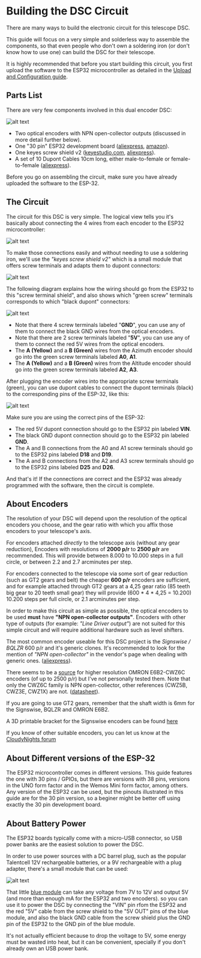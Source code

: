 # Building the DSC Circuit

There are many ways to build the electronic circuit for this telescope DSC.

This guide will focus on a very simple and solderless way to assemble the components, so that even people who don't own a soldering iron (or don't know how to use one) can build the DSC for their telescope.

It is highly recommended that before you start building this circuit, you first upload the software to the ESP32 microcontroller as detailed in the [Upload and Configuration guide](https://github.com/vlaate/DobsonianDSC/blob/master/docs/UploadConfigure.md).

## Parts List

There are very few components involved in this dual encoder DSC:

![alt text](https://raw.githubusercontent.com/vlaate/DobsonianDSC/master/img/components.jpg "Parts List")

  * Two optical encoders with NPN open-collector outputs (discussed in more detail further below).
  * One "30 pin" ESP32 development board ([aliexpress](https://www.aliexpress.com/item/32800930387.html), [amazon](https://www.amazon.com/dp/B079PVCF2G)).
  * One keyes screw shield v2 ([keyestudio.com](https://www.keyestudio.com/products/keyes-screw-shield-v2-stud-terminal-expansion-board-double-support), [aliexpress](https://www.aliexpress.com/item/2030646961.html)).
  * A set of 10 Dupont Cables 10cm long, either male-to-female or female-to-female ([aliexpress](https://www.aliexpress.com/item/32798042976.html)).

Before you go on assembling the circuit, make sure you have already uploaded the software to the ESP-32.


## The Circuit

The circuit for this DSC is very simple. The logical view tells you it's basically about connecting the 4 wires from each encoder to the ESP32 microcontroller:

![alt text](https://raw.githubusercontent.com/vlaate/DobsonianDSC/master/img/Circuit_ESP32S.png "Logic Circuit")

To make those connections easily and without needing to use a soldering iron, we'll use the *"keyes screw shield v2"* which is a small module that offers screw terminals and adapts them to dupont connectors:

![alt text](https://raw.githubusercontent.com/vlaate/DobsonianDSC/master/img/keyes_screw_shield.jpg "keyes screw shield")

The following diagram explains how the wiring should go from the ESP32 to this "screw terminal shield", and also shows which "green screw" terminals corresponds to which "black dupont" connectors:

![alt text](https://raw.githubusercontent.com/vlaate/DobsonianDSC/master/img/solderless.jpg "Solderless Circuit")

  * Note that there 4 screw terminals labeled "**GND**", you can use any of them to connect the black GND wires from the optical encoders.
  * Note that there are 2 screw terminals labeled "**5V**", you can use any of them to connect the red 5V wires from the optical encoders.
  * The **A (Yellow)** and a **B (Green)** wires from the Azimuth encoder should go into the green screw terminals labeled **A0**, **A1**.
  * The **A (Yellow)** and a **B (Green)** wires from the Altitude encoder should go into the green screw terminals labeled **A2**, **A3**.

After plugging the encoder wires into the appropriate screw terminals (green), you can use dupont cables to connect the dupont terminals (black) to the corresponding pins of the ESP-32, like this:

![alt text](https://raw.githubusercontent.com/vlaate/DobsonianDSC/master/img/connected_2.jpg "Solderless")

Make sure you are using the correct pins of the ESP-32: 
  * The red 5V dupont connection should go to the ESP32 pin labeled **VIN**.
  * The black GND dupont connection should go to the ESP32 pin labeled **GND**.
  * The A and B connections from the A0 and A1 screw terminals should go to the ESP32 pins labeled **D18** and **D19**.
  * The A and B connections from the A2 and A3 screw terminals should go to the ESP32 pins labeled **D25** and **D26**.

And that's it! If the connections are correct and the ESP32 was already programmed with the software, then the circuit is complete.


## About Encoders

The resolution of your DSC will depend upon the resolution of the optical encoders you choose, and the gear ratio with which you affix those encoders to your telescope's axis.

For encoders attached *directly* to the telescope axis (without any gear reduction), Encoders with resolutions of **2000 p/r** to **2500 p/r** are recommended. This will provide between 8.000 to 10.000 steps in a full circle, or between 2.2 and 2.7 arcminutes per step. 

For encoders connected to the telescope via some sort of gear reduction (such as GT2 gears and belt) the cheaper **600 p/r** encoders are sufficient, and for example attached through GT2 gears at a 4,25 gear ratio (85 teeth big gear to 20 teeth small gear) they will provide (600 * 4 * 4,25 = 10.200) 10.200 steps per full circle, or 2.1 arcminutes per step.

In order to make this circuit as simple as possible, the optical encoders to be used **must** have **"NPN open-collector outputs"**. Encoders with other type of outputs (for example: *"Line Driver output"*) are not suited for this simple circuit and will require additional hardware such as level shifters.

The most common encoder useable for this DSC project is the *Signswise / BQLZR* 600 p/r and it's generic clones. It's recommended to look for the mention of *"NPN open-collector"* in the vendor's page when dealing with generic ones. ([aliexpress](https://www.aliexpress.com/item/32669741048.html)). 

There seems to be a [source](https://www.aliexpress.com/item/32961497880.html) for higher resolution OMRON E6B2-CWZ6C encoders (of up to 2500 p/r) but I've not personally tested them. Note that only the CWZ6C family is NPN open-collector, other references (CWZ5B, CWZ3E, CWZ1X) are not. ([datasheet](http://www.ia.omron.com/data_pdf/cat/e6b2-c_ds_e_6_1_csm491.pdf)).

If you are going to use GT2 gears, remember that the shaft width is 6mm for the Signswise, BQLZR and OMRON E6B2.

A 3D printable bracket for the Signswise encoders can be found [here](https://www.cloudynights.com/topic/589521-37-dobsonian-dsc-for-diy-makers/page-5#entry8724826)

If you know of other suitable encoders, you can let us know at the [CloudyNights forum](https://www.cloudynights.com/topic/589521-37-dobsonian-dsc-for-diy-makers/)


## About Different versions of the ESP-32

The ESP32 microcontroller comes in different versions. This guide features the one with 30 pins / GPIOs, but there are versions with 38 pins, versions in the UNO form factor and in the Wemos Mini form factor, among others. Any version of the ESP32 can be used, but the pinouts illustrated in this guide are for the 30 pin version, so a beginer might be better off using exactly the 30 pin development board.


## About Battery Power

The ESP32 boards typically come with a micro-USB connector, so USB power banks are the easiest solution to power the DSC.

In order to use power sources with a DC barrel plug, such as the popular Talentcell 12V rechargeable batteries, or a 9V rechargeable with a plug adapter, there's a small module that can be used:

![alt text](https://raw.githubusercontent.com/vlaate/DobsonianDSC/master/img/battery_options.jpg "Battery")

That little [blue module](https://www.aliexpress.com/item/32806774850.html) can take any voltage from 7V to 12V and output 5V (and more than enough mA for the ESP32 and two encoders). so you can use it to power the DSC by connecting the "VIN" pin rfom the ESP32 and the red "5V" cable from the screw shield to the "5V OUT" pins of the blue module, and also the black GND cable from the screw shield plus the GND pin of the ESP32 to the GND pin of the blue module.

It's not actually efficient because to drop the voltage to 5V, some energy must be wasted into heat, but it can be convenient, specially if you don't already own an USB power bank.
